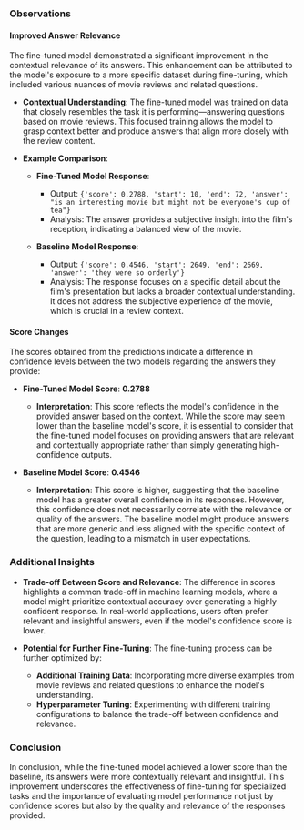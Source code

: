 ### Observations

#### Improved Answer Relevance
The fine-tuned model demonstrated a significant improvement in the contextual relevance of its answers. This enhancement can be attributed to the model's exposure to a more specific dataset during fine-tuning, which included various nuances of movie reviews and related questions. 

- **Contextual Understanding**: The fine-tuned model was trained on data that closely resembles the task it is performing—answering questions based on movie reviews. This focused training allows the model to grasp context better and produce answers that align more closely with the review content.

- **Example Comparison**: 
  - **Fine-Tuned Model Response**: 
    - Output: `{'score': 0.2788, 'start': 10, 'end': 72, 'answer': "is an interesting movie but might not be everyone's cup of tea"}`
    - Analysis: The answer provides a subjective insight into the film's reception, indicating a balanced view of the movie.
  
  - **Baseline Model Response**: 
    - Output: `{'score': 0.4546, 'start': 2649, 'end': 2669, 'answer': 'they were so orderly'}`
    - Analysis: The response focuses on a specific detail about the film's presentation but lacks a broader contextual understanding. It does not address the subjective experience of the movie, which is crucial in a review context.

#### Score Changes
The scores obtained from the predictions indicate a difference in confidence levels between the two models regarding the answers they provide:

- **Fine-Tuned Model Score**: **0.2788**
  - **Interpretation**: This score reflects the model's confidence in the provided answer based on the context. While the score may seem lower than the baseline model's score, it is essential to consider that the fine-tuned model focuses on providing answers that are relevant and contextually appropriate rather than simply generating high-confidence outputs.

- **Baseline Model Score**: **0.4546**
  - **Interpretation**: This score is higher, suggesting that the baseline model has a greater overall confidence in its responses. However, this confidence does not necessarily correlate with the relevance or quality of the answers. The baseline model might produce answers that are more generic and less aligned with the specific context of the question, leading to a mismatch in user expectations.

### Additional Insights

- **Trade-off Between Score and Relevance**: The difference in scores highlights a common trade-off in machine learning models, where a model might prioritize contextual accuracy over generating a highly confident response. In real-world applications, users often prefer relevant and insightful answers, even if the model's confidence score is lower.

- **Potential for Further Fine-Tuning**: The fine-tuning process can be further optimized by:
  - **Additional Training Data**: Incorporating more diverse examples from movie reviews and related questions to enhance the model's understanding.
  - **Hyperparameter Tuning**: Experimenting with different training configurations to balance the trade-off between confidence and relevance.

### Conclusion
In conclusion, while the fine-tuned model achieved a lower score than the baseline, its answers were more contextually relevant and insightful. This improvement underscores the effectiveness of fine-tuning for specialized tasks and the importance of evaluating model performance not just by confidence scores but also by the quality and relevance of the responses provided.
